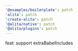 ```yaml
---
'@examples/boilerplate': patch
'alita': patch
'create-alita': patch
'@alita/native': patch
'@alita/plugins': patch
---
```


feat: support extraBabelIncludes
